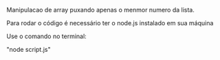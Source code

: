 Manipulacao de array puxando apenas o menmor numero da lista.

Para rodar o código é necessário ter o node.js instalado em sua máquina

Use o comando no terminal:

"node script.js"
